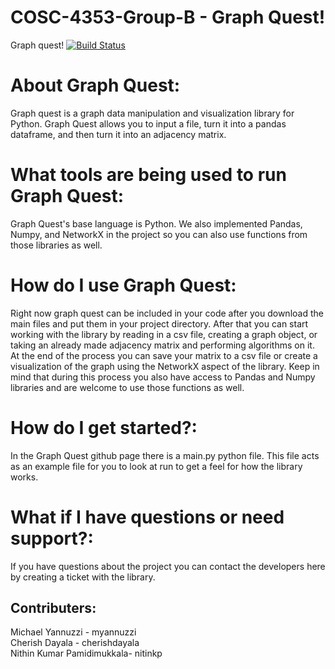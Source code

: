 # COSC-4353-Group-B - Graph Quest!

Graph quest! [![Build Status](https://app.travis-ci.com/myannuzzi/COSC-4353-Group-B.svg?branch=main)](https://app.travis-ci.com/myannuzzi/COSC-4353-Group-B)


# About Graph Quest:
Graph quest is a graph data manipulation and visualization library for Python. Graph Quest allows you to input a file, turn it into a pandas dataframe, and then turn it into an adjacency matrix. 


# What tools are being used to run Graph Quest:
Graph Quest's base language is Python. We also implemented Pandas, Numpy, and NetworkX in the project so you can also use functions from those libraries as well. 

# How do I use Graph Quest:
Right now graph quest can be included in your code after you download the main files and put them in your project directory. After that you can start working with the library by reading in a csv file, creating a graph object, or taking an already made adjacency matrix and performing algorithms on it. At the end of the process you can save your matrix to a csv file or create a visualization of the graph using the NetworkX aspect of the library. Keep in mind that during this process you also have access to Pandas and Numpy libraries and are welcome to use those functions as well.

# How do I get started?:
In the Graph Quest github page there is a main.py python file. This file acts as an example file for you to look at run to get a feel for how the library works.

# What if I have questions or need support?:
If you have questions about the project you can contact the developers here by creating a ticket with the library.


## Contributers:
Michael Yannuzzi - myannuzzi <br />
Cherish Dayala - cherishdayala <br />
Nithin Kumar Pamidimukkala- nitinkp <br />
